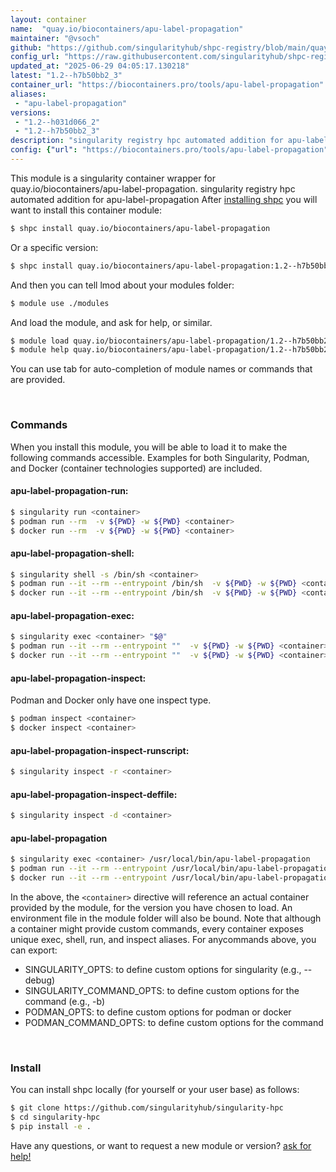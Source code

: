 ```yaml
---
layout: container
name:  "quay.io/biocontainers/apu-label-propagation"
maintainer: "@vsoch"
github: "https://github.com/singularityhub/shpc-registry/blob/main/quay.io/biocontainers/apu-label-propagation/container.yaml"
config_url: "https://raw.githubusercontent.com/singularityhub/shpc-registry/main/quay.io/biocontainers/apu-label-propagation/container.yaml"
updated_at: "2025-06-29 04:05:17.130218"
latest: "1.2--h7b50bb2_3"
container_url: "https://biocontainers.pro/tools/apu-label-propagation"
aliases:
 - "apu-label-propagation"
versions:
 - "1.2--h031d066_2"
 - "1.2--h7b50bb2_3"
description: "singularity registry hpc automated addition for apu-label-propagation"
config: {"url": "https://biocontainers.pro/tools/apu-label-propagation", "maintainer": "@vsoch", "description": "singularity registry hpc automated addition for apu-label-propagation", "latest": {"1.2--h7b50bb2_3": "sha256:e00cdfb34bf148a8db52f6df482ead9104a2f47ab93e9a6853ab40955d0e8b5c"}, "tags": {"1.2--h031d066_2": "sha256:56ad53a43284dd1749dab6779d5712a37d2a17f716c1a7bd6a9cfaca6609c197", "1.2--h7b50bb2_3": "sha256:e00cdfb34bf148a8db52f6df482ead9104a2f47ab93e9a6853ab40955d0e8b5c"}, "docker": "quay.io/biocontainers/apu-label-propagation", "aliases": {"apu-label-propagation": "/usr/local/bin/apu-label-propagation"}}
---
```


This module is a singularity container wrapper for quay.io/biocontainers/apu-label-propagation.
singularity registry hpc automated addition for apu-label-propagation
After [installing shpc](#install) you will want to install this container module:


```bash
$ shpc install quay.io/biocontainers/apu-label-propagation
```

Or a specific version:

```bash
$ shpc install quay.io/biocontainers/apu-label-propagation:1.2--h7b50bb2_3
```

And then you can tell lmod about your modules folder:

```bash
$ module use ./modules
```

And load the module, and ask for help, or similar.

```bash
$ module load quay.io/biocontainers/apu-label-propagation/1.2--h7b50bb2_3
$ module help quay.io/biocontainers/apu-label-propagation/1.2--h7b50bb2_3
```

You can use tab for auto-completion of module names or commands that are provided.

<br>

### Commands

When you install this module, you will be able to load it to make the following commands accessible.
Examples for both Singularity, Podman, and Docker (container technologies supported) are included.

#### apu-label-propagation-run:

```bash
$ singularity run <container>
$ podman run --rm  -v ${PWD} -w ${PWD} <container>
$ docker run --rm  -v ${PWD} -w ${PWD} <container>
```

#### apu-label-propagation-shell:

```bash
$ singularity shell -s /bin/sh <container>
$ podman run --it --rm --entrypoint /bin/sh  -v ${PWD} -w ${PWD} <container>
$ docker run --it --rm --entrypoint /bin/sh  -v ${PWD} -w ${PWD} <container>
```

#### apu-label-propagation-exec:

```bash
$ singularity exec <container> "$@"
$ podman run --it --rm --entrypoint ""  -v ${PWD} -w ${PWD} <container> "$@"
$ docker run --it --rm --entrypoint ""  -v ${PWD} -w ${PWD} <container> "$@"
```

#### apu-label-propagation-inspect:

Podman and Docker only have one inspect type.

```bash
$ podman inspect <container>
$ docker inspect <container>
```

#### apu-label-propagation-inspect-runscript:

```bash
$ singularity inspect -r <container>
```

#### apu-label-propagation-inspect-deffile:

```bash
$ singularity inspect -d <container>
```


#### apu-label-propagation

```bash
$ singularity exec <container> /usr/local/bin/apu-label-propagation
$ podman run --it --rm --entrypoint /usr/local/bin/apu-label-propagation   -v ${PWD} -w ${PWD} <container> -c " $@"
$ docker run --it --rm --entrypoint /usr/local/bin/apu-label-propagation   -v ${PWD} -w ${PWD} <container> -c " $@"
```



In the above, the `<container>` directive will reference an actual container provided
by the module, for the version you have chosen to load. An environment file in the
module folder will also be bound. Note that although a container
might provide custom commands, every container exposes unique exec, shell, run, and
inspect aliases. For anycommands above, you can export:

 - SINGULARITY_OPTS: to define custom options for singularity (e.g., --debug)
 - SINGULARITY_COMMAND_OPTS: to define custom options for the command (e.g., -b)
 - PODMAN_OPTS: to define custom options for podman or docker
 - PODMAN_COMMAND_OPTS: to define custom options for the command

<br>

### Install

You can install shpc locally (for yourself or your user base) as follows:

```bash
$ git clone https://github.com/singularityhub/singularity-hpc
$ cd singularity-hpc
$ pip install -e .
```

Have any questions, or want to request a new module or version? [ask for help!](https://github.com/singularityhub/singularity-hpc/issues)